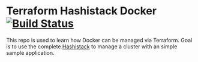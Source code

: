# Terraform Hashistack Docker [![Build Status](https://travis-ci.org/Badmuts/terraform-hashistack-docker-swarm.svg?branch=master)](https://travis-ci.org/Badmuts/terraform-hashistack-docker-swarm)

This repo is used to learn how Docker can be managed via Terraform. Goal is to use the complete [Hashistack](https://www.hashicorp.com/devops-defined/) to manage a cluster with an simple sample application.
